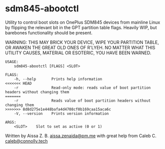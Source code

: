 # sdm845-abootctl
Utility to control boot slots on OnePlus SDM845 devices from mainline Linux by flipping the relevant bit in the GPT partition table flags. Heavily WIP, but barebones functionality should be present.

WARNING: THIS MAY BRICK YOUR DEVICE, WIPE YOUR PARTITION TABLE, OR AWAKEN THE GREAT OLD ONES OF R'LYEH. NO MATTER WHAT THIS UTILITY CAUSES, MATERIAL OR ESOTERIC, YOU HAVE BEEN WARNED.
```
USAGE:
    sdm845-abootctl [FLAGS] <SLOT>

FLAGS:
    -h, --help       Prints help information
<<<<<<< HEAD
    -r               Read-only mode: reads value of boot partition headers without changing them
=======
    -r               Reads value of boot partition headers without changing them
>>>>>>> 8d8d275e1e448bafa4d4708cf0b169caa15aca6c
    -V, --version    Prints version information

ARGS:
    <SLOT>    Slot to set as active (0 or 1)
```
Written by Aissa Z. B. <aissa.zenaida@pm.me> with great help from Caleb C. <caleb@connolly.tech>
